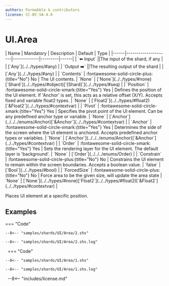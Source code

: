 ```yaml
---
authors: Formabble & contributors
license: CC-BY-SA-4.0
---
```



# UI.Area

<div class="sh-parameters" markdown="1">
| Name | Mandatory | Description | Default | Type |
|------|---------------------|-------------|---------|------|
| `⬅️ Input` ||The input of the shard, if any | | [`Any`](../../types/#any) |
| `Output ➡️` ||The resulting output of the shard | | [`Any`](../../types/#any) |
| `Contents` | :fontawesome-solid-circle-plus:{title="No"} No  | The UI contents. | `None` | [`None`](../../types/#none)[`Shard`](../../types/#object)[`[Shard]`](../../types/#seq) |
| `Position` | :fontawesome-solid-circle-xmark:{title="Yes"} Yes  | Defines the position of the UI element. If 'Anchor' is set, this acts as a relative offset (X/Y). Accepts fixed and variable float2 types. | `None` | [`Float2`](../../types/#float2)[`&Float2`](../../types/#contextvar) |
| `Pivot` | :fontawesome-solid-circle-xmark:{title="Yes"} Yes  | Specifies the pivot point of the UI element. Can be any predefined anchor type or variable. | `None` | [`Anchor`](../../../enums/Anchor)[`&Anchor`](../../types/#contextvar) |
| `Anchor` | :fontawesome-solid-circle-xmark:{title="Yes"} Yes  | Determines the side of the screen where the UI element is anchored. Accepts predefined anchor types or variables. | `None` | [`Anchor`](../../../enums/Anchor)[`&Anchor`](../../types/#contextvar) |
| `Order` | :fontawesome-solid-circle-xmark:{title="Yes"} Yes  | Sets the rendering layer for the UI element. The default layer is 'background'. | `None` | [`Order`](../../../enums/Order) |
| `Constrain` | :fontawesome-solid-circle-plus:{title="No"} No  | Constrains the UI element to remain within the screen boundaries. Accepts a boolean value. | `false` | [`Bool`](../../types/#bool) |
| `ForcedSize` | :fontawesome-solid-circle-plus:{title="No"} No  | Force area to be the given size, will update the area state | `None` | [`None`](../../types/#none)[`Float2`](../../types/#float2)[`&Float2`](../../types/#contextvar) |

</div>

Places UI element at a specific position.

## Examples

=== "Code"

  ```x86asm linenums="1"
  --8<-- "samples/shards/UI/Area/2.shs"
  ```

  ```
  --8<-- "samples/shards/UI/Area/2.shs.log"
  ```
&nbsp;
=== "Code"

  ```x86asm linenums="1"
  --8<-- "samples/shards/UI/Area/1.shs"
  ```

  ```
  --8<-- "samples/shards/UI/Area/1.shs.log"
  ```
&nbsp;
--8<-- "includes/license.md"

